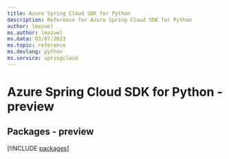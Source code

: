 ```yaml
---
title: Azure Spring Cloud SDK for Python
description: Reference for Azure Spring Cloud SDK for Python
author: lmazuel
ms.author: lmazuel
ms.data: 03/07/2023
ms.topic: reference
ms.devlang: python
ms.service: springcloud
---
```

# Azure Spring Cloud SDK for Python - preview
## Packages - preview
[!INCLUDE [packages](spring-cloud-index.md)]